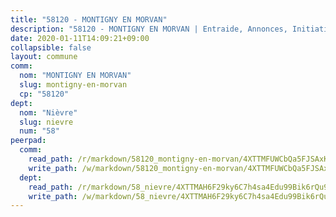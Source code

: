 ```yaml
---
title: "58120 - MONTIGNY EN MORVAN"
description: "58120 - MONTIGNY EN MORVAN | Entraide, Annonces, Initiatives"
date: 2020-01-11T14:09:21+09:00
collapsible: false
layout: commune
comm:
  nom: "MONTIGNY EN MORVAN"
  slug: montigny-en-morvan
  cp: "58120"
dept:
  nom: "Nièvre"
  slug: nievre
  num: "58"
peerpad:
  comm:
    read_path: /r/markdown/58120_montigny-en-morvan/4XTTMFUWCbQa5FJSAxK6mpV4DtDfzYR1QuHvfzEjMRGiiAXqX
    write_path: /w/markdown/58120_montigny-en-morvan/4XTTMFUWCbQa5FJSAxK6mpV4DtDfzYR1QuHvfzEjMRGiiAXqX-K3TgUExttZN7D3ZZCjQDkEET8pSqYRV6YXFo69qtwRFoc7g4gT8eZ1BgvUUn1jhYZLeV9os7DsEhtETpVKBSjXLFjDZ2tnfCT9wNK9xCbNMcTtJWqYeZ4JrGTKnKhrTCSf9pTTNd
  dept:
    read_path: /r/markdown/58_nievre/4XTTMAH6F29ky6C7h4sa4Edu99Bik6rQu9XbiuBD1DvLw22pb
    write_path: /w/markdown/58_nievre/4XTTMAH6F29ky6C7h4sa4Edu99Bik6rQu9XbiuBD1DvLw22pb-K3TgUtHs3LnA4VP5N1eQxK9UkiWFz8M5ZP7N97wnUEM9Wfw65apM3LnvEX8HhP2Sd27LDh5t4GgmkbGDUaCqpnkD9BJGbaMbkS8idf1DYkYaRo6rACHXiR4PjahH89PiAFqFL3Lf
---
```


